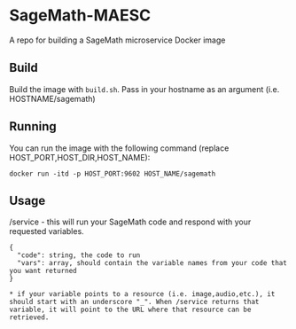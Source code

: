 # SageMath-MAESC
A repo for building a SageMath microservice Docker image

## Build

Build the image with `build.sh`. Pass in your hostname as an argument (i.e. HOSTNAME/sagemath)

## Running

You can run the image with the following command (replace HOST_PORT,HOST_DIR,HOST_NAME):

`docker run -itd -p HOST_PORT:9602 HOST_NAME/sagemath`

## Usage

/service - this will run your SageMath code and respond with your requested variables.

```
{
  "code": string, the code to run
  "vars": array, should contain the variable names from your code that you want returned
}

* if your variable points to a resource (i.e. image,audio,etc.), it should start with an underscore "_". When /service returns that variable, it will point to the URL where that resource can be retrieved.
